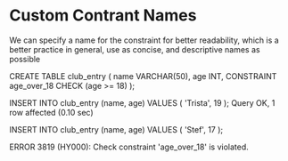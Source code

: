 # Custom Contrant Names

We can specify a name for the constraint for better readability, which is a better practice in general, use as concise, and descriptive names as possible

CREATE TABLE club_entry (
    name VARCHAR(50),
    age INT,
    CONSTRAINT age_over_18 CHECK (age >= 18)
);

INSERT INTO club_entry (name, age) 
VALUES (
    'Trista',
    19
);
Query OK, 1 row affected (0.10 sec)

INSERT INTO club_entry (name, age) 
VALUES (
    'Stef',
    17
);

ERROR 3819 (HY000): Check constraint 'age_over_18' is violated.